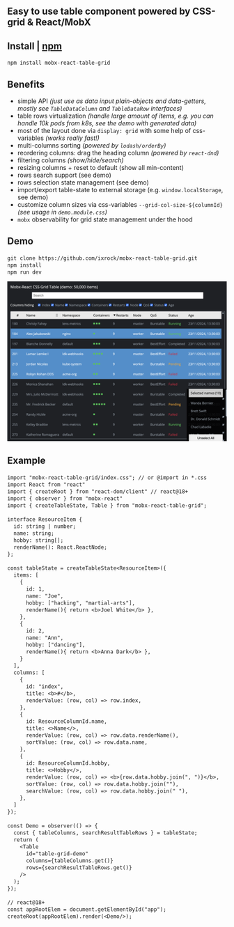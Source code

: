 Easy to use table component powered by CSS-grid & React/MobX 
----

## Install | [npm](https://www.npmjs.com/package/mobx-react-table-grid)
```
npm install mobx-react-table-grid
```

## Benefits

- simple API _(just use as data input plain-objects and data-getters, mostly see `TableDataColumn` and `TableDataRow` interfaces)_
- table rows virtualization _(handle large amount of items, e.g. you can handle 10k pods from k8s, see the demo with generated data)_
- most of the layout done via `display: grid` with some help of css-variables _(works really fast!)_ 
- multi-columns sorting _(powered by `lodash/orderBy`)_ 
- reordering columns: drag the heading column _(powered by `react-dnd`)_ 
- filtering columns _(show/hide/search)_ 
- resizing columns + reset to default (show all min-content)
- rows search support (see demo)
- rows selection state management (see demo)
- import/export table-state to external storage (e.g. `window.localStorage`, see demo)
- customize column sizes via css-variables `--grid-col-size-${columnId}` _(see usage in `demo.module.css`)_
- `mobx` observability for grid state management under the hood

## Demo

```
git clone https://github.com/ixrock/mobx-react-table-grid.git
npm install
npm run dev
```

![Screenshot](./public/demo-sshot.png)


## Example

```tsx
import "mobx-react-table-grid/index.css"; // or @import in *.css 
import React from "react"
import { createRoot } from "react-dom/client" // react@18+
import { observer } from "mobx-react"
import { createTableState, Table } from "mobx-react-table-grid";

interface ResourceItem {
  id: string | number;
  name: string;
  hobby: string[];
  renderName(): React.ReactNode;
};

const tableState = createTableState<ResourceItem>({
  items: [
    {
      id: 1,
      name: "Joe",
      hobby: ["hacking", "martial-arts"],
      renderName(){ return <b>Joel White</b> },
    },
    {
      id: 2,
      name: "Ann",
      hobby: ["dancing"],
      renderName(){ return <b>Anna Dark</b> },
    }
  ],
  columns: [
    {
      id: "index",
      title: <b>#</b>,
      renderValue: (row, col) => row.index,
    },
    {
      id: ResourceColumnId.name,
      title: <>Name</>,
      renderValue: (row, col) => row.data.renderName(),
      sortValue: (row, col) => row.data.name,
    },
    {
      id: ResourceColumnId.hobby,
      title: <>Hobby</>,
      renderValue: (row, col) => <b>{row.data.hobby.join(", ")}</b>,
      sortValue: (row, col) => row.data.hobby.join(""),
      searchValue: (row, col) => row.data.hobby.join(" "),
    },
  ]
});

const Demo = observer(() => {
  const { tableColumns, searchResultTableRows } = tableState;
  return (
    <Table
      id="table-grid-demo"
      columns={tableColumns.get()}
      rows={searchResultTableRows.get()}
    />
  );
});

// react@18+
const appRootElem = document.getElementById("app");
createRoot(appRootElem).render(<Demo/>);
```
